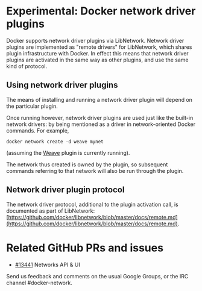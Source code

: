 # Experimental: Docker network driver plugins

Docker supports network driver plugins via LibNetwork. Network driver plugins
are implemented as "remote drivers" for LibNetwork, which shares plugin
infrastructure with Docker. In effect this means that network driver plugins are
activated in the same way as other plugins, and use the same kind of protocol.

## Using network driver plugins

The means of installing and running a network driver plugin will depend on the
particular plugin.

Once running however, network driver plugins are used just like the built-in
network drivers: by being mentioned as a driver in network-oriented Docker
commands. For example,

    docker network create -d weave mynet

(assuming the [Weave](https://github.com/weaveworks/docker-plugin) plugin is
currently running).

The network thus created is owned by the plugin, so subsequent commands
referring to that network will also be run through the plugin.

## Network driver plugin protocol

The network driver protocol, additional to the plugin activation call, is
documented as part of LibNetwork:
[https://github.com/docker/libnetwork/blob/master/docs/remote.md](https://github.com/docker/libnetwork/blob/master/docs/remote.md).

# Related GitHub PRs and issues

 - [#13441](https://github.com/docker/docker/pull/13441) Networks API & UI

Send us feedback and comments on the usual Google Groups, or the IRC channel
#docker-network.
